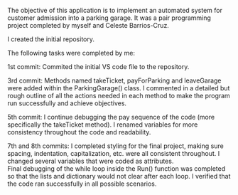 The objective of this application is to implement an automated system for customer admission into a parking garage.
It was a pair programming project completed by myself and Celeste Barrios-Cruz.

I created the initial repository. 



The following tasks were completed by me:

1st commit:
Commited the initial VS code file to the repository. 

3rd commit:
Methods named takeTicket, payForParking and leaveGarage were added within the ParkingGarage() class. 
I commented in a detailed but rough outline of all the actions needed in each method to make the program run successfully and achieve objectives.

5th commit:
I continue debugging the pay sequence of the code (more specifically the takeTicket method).
I renamed variables for more consistency throughout the code and readability.

7th and 8th commits:
I completed styling for the final project, making sure spacing, indentation, capitalization, etc. were all consistent throughout. 
I changed several variables that were coded as attributes.  
Final debugging of the while loop inside the Run() function was completed so that the lists and dictionary would not clear after each loop.
I verified that the code ran successfully in all possible scenarios. 
